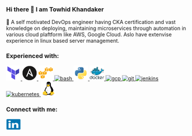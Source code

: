 ### Hi there 👋 I am Towhid Khandaker
🔭 A self motivated DevOps engineer having CKA certification and vast knowledge on deploying, maintaining microservices through automation in various cloud plaftform like AWS, Google Cloud. Aslo have extenvise experience in linux based server management.

<h3 align="left">Experienced with:</h3>
<p align="left">
    <a href="https://www.terraform.io" target="_blank">
        <img src="https://github.com/devicons/devicon/blob/master/icons/terraform/terraform-original.svg" alt="aws" width="40" height="40"/>
    </a> 
    <a href="https://www.ansible.com" target="_blank">
        <img src="https://github.com/devicons/devicon/blob/master/icons/ansible/ansible-original.svg" alt="aws" width="40" height="40"/>
    </a>
    <a href="https://aws.amazon.com" target="_blank">
        <img src="https://github.com/devicons/devicon/blob/master/icons/amazonwebservices/amazonwebservices-original.svg" alt="aws" width="40" height="40"/>
    </a> 
    <a href="https://www.gnu.org/software/bash/" target="_blank"> 
        <img src="https://www.vectorlogo.zone/logos/gnu_bash/gnu_bash-icon.svg" alt="bash" width="40" height="40"/>
    </a> 
    <a href="https://www.python.org" target="_blank"> 
        <img src="https://github.com/devicons/devicon/blob/master/icons/python/python-original.svg" alt="bash" width="40" height="40"/>
    </a> 
    <a href="https://www.docker.com/" target="_blank"> 
        <img src="https://raw.githubusercontent.com/devicons/devicon/master/icons/docker/docker-original-wordmark.svg" alt="docker" width="40" height="40"/> 
    </a> 
    <a href="https://cloud.google.com" target="_blank"> 
        <img src="https://www.vectorlogo.zone/logos/google_cloud/google_cloud-icon.svg" alt="gcp" width="40" height="40"/> 
    </a> 
    <a href="https://git-scm.com/" target="_blank"> 
        <img src="https://www.vectorlogo.zone/logos/git-scm/git-scm-icon.svg" alt="git" width="40" height="40"/> 
    </a> 
    <a href="https://www.jenkins.io" target="_blank"> 
        <img src="https://www.vectorlogo.zone/logos/jenkins/jenkins-icon.svg" alt="jenkins" width="40" height="40"/> 
    </a> 
    <a href="https://kubernetes.io" target="_blank"> 
        <img src="https://www.vectorlogo.zone/logos/kubernetes/kubernetes-icon.svg" alt="kubernetes" width="40" height="40"/> 
    </a> 
    <a href="https://www.linux.org/" target="_blank"> 
        <img src="https://raw.githubusercontent.com/devicons/devicon/master/icons/linux/linux-original.svg" alt="linux" width="40" height="40"/> 
    </a> 
</p>



<h3 align="left">Connect with me:</h3>
<p align="left">
    <a href="https://linkedin.com/in/https://www.linkedin.com/in/dhruvinksoni/" target="blank">
        <img align="center" src="https://github.com/devicons/devicon/blob/master/icons/linkedin/linkedin-original.svg" alt="https://www.linkedin.com/in/towhidk2/" height="30" width="40" />
    </a>
</p>




<!--
**towhidk2/towhidk2** is a ✨ _special_ ✨ repository because its `README.md` (this file) appears on your GitHub profile.

Here are some ideas to get you started:

- 🔭 I’m currently working on ...
- 🌱 I’m currently learning ...
- 👯 I’m looking to collaborate on ...
- 🤔 I’m looking for help with ...
- 💬 Ask me about ...
- 📫 How to reach me: ...
- 😄 Pronouns: ...
- ⚡ Fun fact: ...
-->
